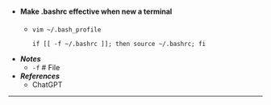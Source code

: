 - #### Make .bashrc effective when new a terminal
    - `vim ~/.bash_profile`
      ```
      if [[ -f ~/.bashrc ]]; then source ~/.bashrc; fi
      ```
- ***Notes***
    - `-f` # File
- ***References***
    - ChatGPT
- ---
